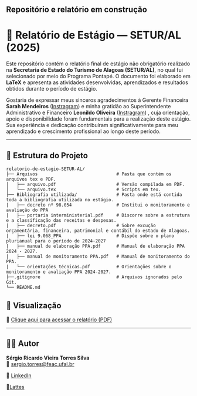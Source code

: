 ## Repositório e relatório em construção


# :notebook: Relatório de Estágio — SETUR/AL (2025)

Este repositório contém o relatório final de estágio não obrigatório realizado na **Secretaria de Estado do Turismo de Alagoas (SETUR/AL)**, no qual fui selecionado por meio do Programa Pontapé. O documento foi elaborado em **LaTeX** e apresenta as atividades desenvolvidas, aprendizados e resultados obtidos durante o período de estágio.

Gostaria de expressar meus sinceros agradecimentos à Gerente Financeira **Sarah Mendeiros** ([Instragram](https://www.instagram.com/sarah.medeiros29/?__pwa=1)) e minha gratidão ao Superintendente Administrativo e Financeiro **Leonildo Oliveira**  ([Instragram](https://www.instagram.com/leonildo_oliveira00/?__pwa=1)) , cuja orientação, apoio e disponibilidade foram fundamentais para a realização deste estágio. Sua experiência e dedicação contribuíram significativamente para meu aprendizado e crescimento profissional ao longo deste período.

---

## 📂 Estrutura do Projeto
```
relatorio-de-estagio-SETUR-AL/
├── Arquivos                              # Pasta que contém os arquivos tex e PDF.
│   ├── arquivo.pdf                       # Versão compilada em PDF.
│   └── arquivo.tex                       # Scripts em tex.
├── Bibliografia utilizada/               # Pasta onde está contida toda a bibliografia utilizada no estágio.
|   ├── decreto nº 98.054                 # Institui o monitoramento e avaliação do PPA
|   ├── portaria interministerial.pdf     # Discorre sobre a estrutura e a classificação das receitas e despesas.
|   ├── decreto.pdf                       # Sobre excução orçamentária, financeira, patrimonial e contábil do estado de Alagoas.
|   ├── lei 9.068_PPA                     # Dispõe sobre o plano plurianual para o período de 2024-2027
|   ├── manual de elaboração PPA.pdf      # Manual de elaboração PPA 2024 - 2027.
|   ├── manual de monitoramento PPA.pdf   # Manual de monitoramento do PPA.
|   └── orientações técnicas.pdf          # Orientações sobre o monitoramento e avaliação PPA 2024-2027.
├──.gitignore                             # Arquivos ignorados pelo Git.
└── README.md 
```

## 📘 Visualização

📄 [Clique aqui para acessar o relatório (PDF)](Arquivos/arquivo.pdf)


---
## 🙋‍♂️ Autor

**Sérgio Ricardo Vieira Torres Silva**  
📧 [sergio.torres@feac.ufal.br](mailto:sergio.torres@feac.ufal.br)

🔗 [LinkedIn](https://linkedin.com/in/sergioricardo-me) 

:page_with_curl:[Lattes](http://lattes.cnpq.br/6028108290396877)


